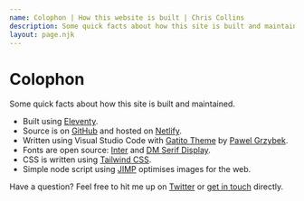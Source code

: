 ```yaml
---
name: Colophon | How this website is built | Chris Collins
description: Some quick facts about how this site is built and maintained.
layout: page.njk
---
```


# Colophon

Some quick facts about how this site is built and maintained.

- Built using [Eleventy](https://11ty.io).
- Source is on [GitHub](https://github.com/chrisssycollins/chriscollins.me) and hosted on [Netlify](https://www.netlify.com).
- Written using Visual Studio Code with [Gatito Theme](https://marketplace.visualstudio.com/items?itemName=pawelgrzybek.gatito-theme) by [Pawel Grzybek](https://pawelgrzybek.com/).
- Fonts are open source: [Inter](https://rsms.me/inter/) and [DM Serif Display](https://fonts.google.com/specimen/DM+Serif+Display).
- CSS is written using [Tailwind CSS](https://tailwindcss.com/). 
- Simple node script using [JIMP](https://www.npmjs.com/package/jimp) optimises images for the web.

Have a question? Feel free to hit me up on [Twitter](https://www.twitter.com/scottishstoater) or [get in touch](/contact) directly.
